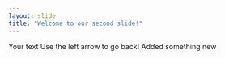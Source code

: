 ```yaml
---
layout: slide
title: "Welcome to our second slide!"
---
```

Your text
Use the left arrow to go back!
Added something new
